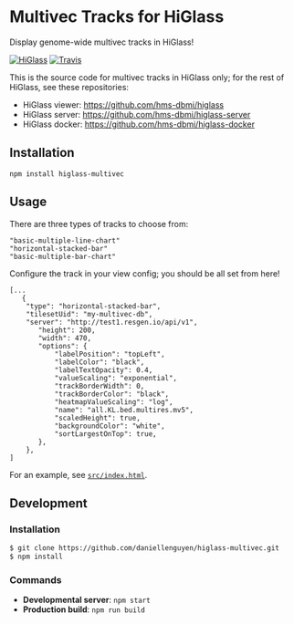 # Multivec Tracks for HiGlass

Display genome-wide multivec tracks in HiGlass!

[![HiGlass](https://img.shields.io/badge/higlass-?-brightgreen.svg)](http://higlass.io)
[![Travis](https://img.shields.io/travis/daniellenguyen/higlass-multivec.svg)](https://travis-ci.org/daniellenguyen/higlass-multivec)


This is the source code for multivec tracks in HiGlass only; for the rest of HiGlass,
see these repositories:

 - HiGlass viewer: https://github.com/hms-dbmi/higlass
 - HiGlass server: https://github.com/hms-dbmi/higlass-server
 - HiGlass docker: https://github.com/hms-dbmi/higlass-docker

## Installation

```
npm install higlass-multivec
```
## Usage

There are three types of tracks to choose from:

```
"basic-multiple-line-chart"
"horizontal-stacked-bar"
"basic-multiple-bar-chart"
```

Configure the track in your view config; you should be all set from here!
```
[...
   {
    "type": "horizontal-stacked-bar",
    "tilesetUid": "my-multivec-db",
    "server": "http://test1.resgen.io/api/v1",
       "height": 200,
       "width": 470,
       "options": {
           "labelPosition": "topLeft",
           "labelColor": "black",
           "labelTextOpacity": 0.4,
           "valueScaling": "exponential",
           "trackBorderWidth": 0,
           "trackBorderColor": "black",
           "heatmapValueScaling": "log",
           "name": "all.KL.bed.multires.mv5",
           "scaledHeight": true,
           "backgroundColor": "white",
           "sortLargestOnTop": true,
       },
    },
]   
```
For an example, see [`src/index.html`](src/index.html).
## Development

### Installation

```bash
$ git clone https://github.com/daniellenguyen/higlass-multivec.git
$ npm install
```


### Commands

 - **Developmental server**: `npm start`
 - **Production build**: `npm run build`